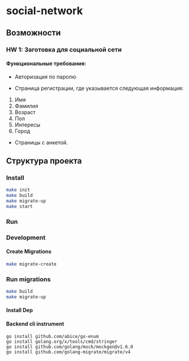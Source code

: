 # social-network


## Возможности

### HW 1: Заготовка для социальной сети

#### Функциональные требования:

* Авторизация по паролю

* Страница регистрации, где указывается следующая информация:

1. Имя
2. Фамилия
3. Возраст
4. Пол
5. Интересы
6. Город


* Страницы с анкетой.


## Структура проекта

### Install
```bash
make init
make build
make migrate-up
make start
```

### Run

### Development
#### Create Migrations
```bash
make migrate-create
```
### Run migrations
```bash
make build
make migrate-up
```
#### Install Dep
#### Backend cli instrument
```
go install github.com/abice/go-enum
go install golang.org/x/tools/cmd/stringer
go install github.com/golang/mock/mockgen@v1.6.0
go install github.com/golang-migrate/migrate/v4
```
